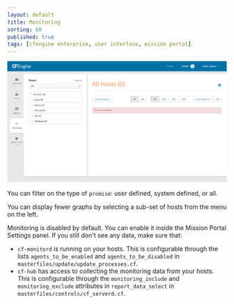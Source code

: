 ```yaml
---
layout: default
title: Monitoring
sorting: 60
published: true
tags: [cfengine enterprise, user interface, mission portal]
---
```


![Monitoring](Mission-Portal-Monitoring-1.png)

You can filter on the type of `promise`: user defined, system defined, or all.

You can display fewer graphs by selecting a sub-set of hosts from the menu on the left.

Monitoring is disabled by default.  You can enable it inside the Mission Portal Settings panel. If you still don't see any data, make sure that:

* `cf-monitord` is running on your hosts. This is configurable through the lists `agents_to_be_enabled` and `agents_to_be_disabled` in `masterfiles/update/update_processes.cf`.
* `cf-hub` has access to collecting the monitoring data from your hosts. This is configurable through the `monitoring_include` and `monitoring_exclude` attributes in `report_data_select` in `masterfiles/controls/cf_serverd.cf`.
